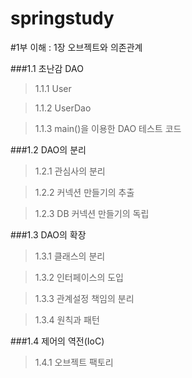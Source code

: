 

springstudy
===========

#1부 이해 : 1장 오브젝트와 의존관계

###1.1 초난감 DAO

>1.1.1 User

>1.1.2 UserDao

>1.1.3 main()을 이용한 DAO 테스트 코드

###1.2 DAO의 분리

>1.2.1 관심사의 분리

>1.2.2 커넥션 만들기의 추출

>1.2.3 DB 커넥션 만들기의 독립

###1.3 DAO의 확장

>1.3.1 클래스의 분리

>1.3.2 인터페이스의 도입

>1.3.3 관계설정 책임의 분리

>1.3.4 원칙과 패턴

###1.4 제어의 역전(IoC)

>1.4.1 오브젝트 팩토리
